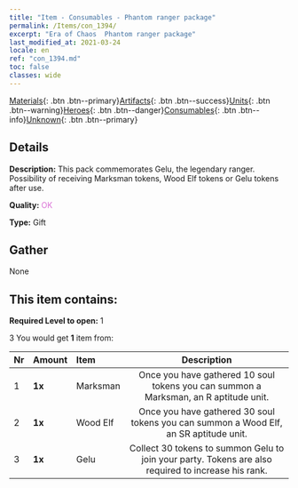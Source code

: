 ```yaml
---
title: "Item - Consumables - Phantom ranger package"
permalink: /Items/con_1394/
excerpt: "Era of Chaos  Phantom ranger package"
last_modified_at: 2021-03-24
locale: en
ref: "con_1394.md"
toc: false
classes: wide
---
```

 [Materials](/Items/){: .btn .btn--primary}[Artifacts](/Items/Artifacts/){: .btn .btn--success}[Units](/Items/Units/){: .btn .btn--warning}[Heroes](/Items/Heroes/){: .btn .btn--danger}[Consumables](/Items/Consumables/){: .btn .btn--info}[Unknown](/Items/Unknown/){: .btn .btn--primary}

## Details
 **Description:** This pack commemorates Gelu, the legendary ranger. Possibility of receiving Marksman tokens, Wood Elf tokens or Gelu tokens after use.

 **Quality:** <span style="color: #DA70D6">OK</span>

 **Type:** Gift

## Gather

  None

## This item contains:

 **Required Level to open:** 1

 3 You would get **1** item  from:

  | Nr | Amount |     Item    | Description |
  |:---|:-------|:------------|:-----------:|
  | 1 |  **1x** | Marksman | Once you have gathered 10 soul tokens you can summon a Marksman, an R aptitude unit.  | 
  | 2 |  **1x** | Wood Elf | Once you have gathered 30 soul tokens you can summon a Wood Elf, an SR aptitude unit.  | 
  | 3 |  **1x** | Gelu | Collect 30 tokens to summon Gelu to join your party. Tokens are also required to increase his rank.  | 
